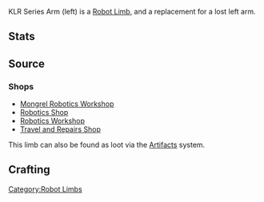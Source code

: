 KLR Series Arm (left) is a [Robot Limb](Robot_Limbs.md "wikilink"), and a
replacement for a lost left arm.

## Stats 

## Source

### Shops

- [Mongrel Robotics Workshop](Mongrel_Robotics_Workshop.md "wikilink")
- [Robotics Shop](Robotics_Shop.md "wikilink")
- [Robotics Workshop](Robotics_Workshop.md "wikilink")
- [Travel and Repairs Shop](Travel_and_Repairs_Shop.md "wikilink")

This limb can also be found as loot via the
[Artifacts](Artifacts.md "wikilink") system.

## Crafting

[Category:Robot Limbs](Category:Robot_Limbs "wikilink")